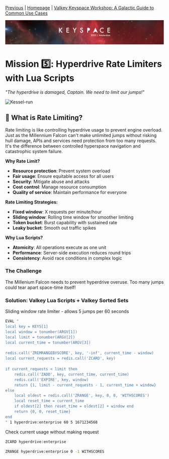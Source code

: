 [Previous](../docs/missions.md) | [Homepage](../../../README.md) | [Valkey Keyspace Workshop: A Galactic Guide to Common Use Cases](../../../README.md)

![Keyspace](../../../static/img/keyspace-backdrop.png)

# Mission 5️⃣: Hyperdrive Rate Limiters with Lua Scripts

*"The hyperdrive is damaged, Captain. We need to limit our jumps!"*

![Kessel-run](https://media1.giphy.com/media/v1.Y2lkPTc5MGI3NjExbGpmbTc4dzBmMnloOHVyc3d4M3k1ZXgzcXcwaXJueXhqajJwejl5bCZlcD12MV9pbnRlcm5hbF9naWZfYnlfaWQmY3Q9Zw/xTiIzxt2LbvM1mi2nS/giphy.gif)

## 🌟 What is Rate Limiting?

Rate limiting is like controlling hyperdrive usage to prevent engine overload. Just as the Millennium Falcon can't make unlimited jumps without risking hull damage, APIs and services need protection from too many requests. It's the difference between controlled hyperspace navigation and catastrophic system failure.

**Why Rate Limit?**

- **Resource protection**: Prevent system overload
- **Fair usage**: Ensure equitable access for all users  
- **Security**: Mitigate abuse and attacks
- **Cost control**: Manage resource consumption
- **Quality of service**: Maintain performance for everyone

**Rate Limiting Strategies:**

- **Fixed window**: X requests per minute/hour
- **Sliding window**: Rolling time window for smoother limiting
- **Token bucket**: Burst capability with sustained rate
- **Leaky bucket**: Smooth out traffic spikes

**Why Lua Scripts?**

- **Atomicity**: All operations execute as one unit
- **Performance**: Server-side execution reduces round trips
- **Consistency**: Avoid race conditions in complex logic

### The Challenge

The Millenium Falcon needs to prevent hyperdrive overuse. Too many jumps could tear apart space-time itself!

### Solution: Valkey Lua Scripts + Valkey Sorted Sets

Sliding window rate limiter - allows 5 jumps per 60 seconds

```bash
EVAL "
local key = KEYS[1]
local window = tonumber(ARGV[1]) 
local limit = tonumber(ARGV[2])
local current_time = tonumber(ARGV[3])

redis.call('ZREMRANGEBYSCORE', key, '-inf', current_time - window)
local current_requests = redis.call('ZCARD', key)

if current_requests < limit then
    redis.call('ZADD', key, current_time, current_time)
    redis.call('EXPIRE', key, window)
    return {1, limit - current_requests - 1, current_time + window}
else
    local oldest = redis.call('ZRANGE', key, 0, 0, 'WITHSCORES')
    local reset_time = current_time
    if oldest[2] then reset_time = oldest[2] + window end
    return {0, 0, reset_time}
end
" 1 hyperdrive:enterprise 60 5 1671234568
```

Check current usage without making request

```bash
ZCARD hyperdrive:enterprise
```

```bash
ZRANGE hyperdrive:enterprise 0 -1 WITHSCORES
```
